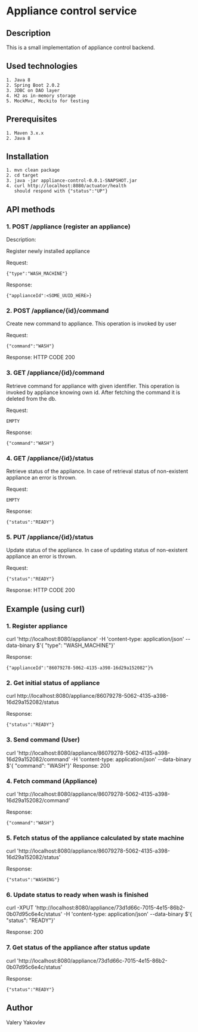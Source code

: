 # Appliance control service

## Description

This is a small implementation of appliance control backend.

## Used technologies

```
1. Java 8
2. Spring Boot 2.0.2
3. JDBC on DAO layer
4. H2 as in-memory storage
5. MockMvc, Mockito for testing

```

## Prerequisites

```
1. Maven 3.x.x
2. Java 8

```

## Installation

```
1. mvn clean package
2. cd target
3. java -jar appliance-control-0.0.1-SNAPSHOT.jar
4. curl http://localhost:8080/actuator/health
   should respond with {"status":"UP"}
```

## API methods

### 1. POST /appliance (register an appliance)

Description:

Register newly installed appliance

Request:
```
{"type":"WASH_MACHINE"}
```

Response:
```
{"applianceId":<SOME_UUID_HERE>}
```

### 2. POST /appliance/{id}/command

Create new command to appliance. This operation is invoked by user

Request:
```
{"command":"WASH"}
```

Response:
HTTP CODE 200

### 3. GET /appliance/{id}/command

Retrieve command for appliance with given identifier.
This operation is invoked by appliance knowing own id.
After fetching the command it is deleted from the db.

Request:
```
EMPTY
```

Response:
```
{"command":"WASH"}
```

### 4. GET /appliance/{id}/status

Retrieve status of the appliance.
In case of retrieval status of non-existent appliance
an error is thrown.

Request:
```
EMPTY
```

Response:
```
{"status":"READY"}
```

### 5. PUT /appliance/{id}/status

Update status of the appliance.
In case of updating status of non-existent appliance
an error is thrown.

Request:
```
{"status":"READY"}
```

Response:
HTTP CODE 200

## Example (using curl)


### 1. Register appliance

curl 'http://localhost:8080/appliance' -H 'content-type: application/json' --data-binary $'{ "type": "WASH_MACHINE"}' 

Response: 
```
{"applianceId":"86079278-5062-4135-a398-16d29a152082"}% 
```

### 2. Get initial status of appliance

curl http://localhost:8080/appliance/86079278-5062-4135-a398-16d29a152082/status 

Response:
```
{"status":"READY"}
```

### 3. Send command (User)

curl 'http://localhost:8080/appliance/86079278-5062-4135-a398-16d29a152082/command' -H 'content-type: application/json' --data-binary $'{ "command": "WASH"}'
Response: 200 


### 4. Fetch command (Appliance)

curl 'http://localhost:8080/appliance/86079278-5062-4135-a398-16d29a152082/command' 

Response:
```
{"command":"WASH"}
```

### 5. Fetch status of the appliance calculated by state machine

curl 'http://localhost:8080/appliance/86079278-5062-4135-a398-16d29a152082/status'  

Response:
```
{"status":"WASHING"}
```

### 6. Update status to ready when wash is finished

curl -XPUT 'http://localhost:8080/appliance/73d1d66c-7015-4e15-86b2-0b07d95c6e4c/status' -H 'content-type: application/json' --data-binary $'{ "status": "READY"}' 

Response: 200

### 7. Get status of the appliance after status update

curl 'http://localhost:8080/appliance/73d1d66c-7015-4e15-86b2-0b07d95c6e4c/status'                                                                           

Response:
```
{"status":"READY"} 

```

## Author

Valery Yakovlev
